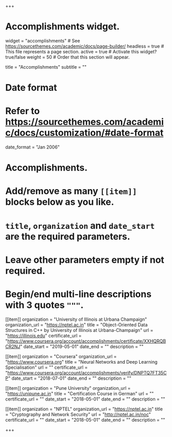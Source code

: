 +++
# Accomplishments widget.
widget = "accomplishments"  # See https://sourcethemes.com/academic/docs/page-builder/
headless = true  # This file represents a page section.
active = true  # Activate this widget? true/false
weight = 50  # Order that this section will appear.

title = "Accomplish&shy;ments"
subtitle = ""

# Date format
#   Refer to https://sourcethemes.com/academic/docs/customization/#date-format
date_format = "Jan 2006"

# Accomplishments.
#   Add/remove as many `[[item]]` blocks below as you like.
#   `title`, `organization` and `date_start` are the required parameters.
#   Leave other parameters empty if not required.
#   Begin/end multi-line descriptions with 3 quotes `"""`.

[[item]]
  organization = "University of Illinois at Urbana Champaign"
  organization_url = "https://nptel.ac.in"
  title = "Object-Oriented Data Structures in C++ by University of Illinois at Urbana-Champaign"
  url = "https://illinois.edu"
  certificate_url = "https://www.coursera.org/account/accomplishments/certificate/XXHQRQBCR2NJ"
  date_start = "2019-05-01"
  date_end = ""
  description = ""


[[item]]
  organization = "Coursera"
  organization_url = "https://www.coursera.org"
  title = "Neural Networks and Deep Learning Specialisation"
  url = ""
  certificate_url = "https://www.coursera.org/account/accomplishments/verify/DNPTQ7FT35CP"
  date_start = "2018-07-01"
  date_end = ""
  description = ""

[[item]]
  organization = "Pune University"
  organization_url = "https://unipune.ac.in"
  title = "Certification Course in German"
  url = ""
  certificate_url = ""
  date_start = "2018-05-01"
  date_end = ""
  description = ""
  
[[item]]
  organization = "NPTEL"
  organization_url = "https://nptel.ac.in"
  title = "Cryptography and Network Security"
  url = "http://nptel.ac.in/noc"
  certificate_url = ""
  date_start = "2018-05-01"
  date_end = ""
  description = ""
  

+++
